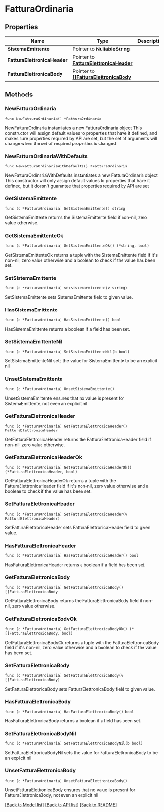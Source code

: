 # FatturaOrdinaria

## Properties

Name | Type | Description | Notes
------------ | ------------- | ------------- | -------------
**SistemaEmittente** | Pointer to **NullableString** |  | [optional] 
**FatturaElettronicaHeader** | Pointer to [**FatturaElettronicaHeader**](FatturaElettronicaHeader.md) |  | [optional] 
**FatturaElettronicaBody** | Pointer to [**[]FatturaElettronicaBody**](FatturaElettronicaBody.md) |  | [optional] 

## Methods

### NewFatturaOrdinaria

`func NewFatturaOrdinaria() *FatturaOrdinaria`

NewFatturaOrdinaria instantiates a new FatturaOrdinaria object
This constructor will assign default values to properties that have it defined,
and makes sure properties required by API are set, but the set of arguments
will change when the set of required properties is changed

### NewFatturaOrdinariaWithDefaults

`func NewFatturaOrdinariaWithDefaults() *FatturaOrdinaria`

NewFatturaOrdinariaWithDefaults instantiates a new FatturaOrdinaria object
This constructor will only assign default values to properties that have it defined,
but it doesn't guarantee that properties required by API are set

### GetSistemaEmittente

`func (o *FatturaOrdinaria) GetSistemaEmittente() string`

GetSistemaEmittente returns the SistemaEmittente field if non-nil, zero value otherwise.

### GetSistemaEmittenteOk

`func (o *FatturaOrdinaria) GetSistemaEmittenteOk() (*string, bool)`

GetSistemaEmittenteOk returns a tuple with the SistemaEmittente field if it's non-nil, zero value otherwise
and a boolean to check if the value has been set.

### SetSistemaEmittente

`func (o *FatturaOrdinaria) SetSistemaEmittente(v string)`

SetSistemaEmittente sets SistemaEmittente field to given value.

### HasSistemaEmittente

`func (o *FatturaOrdinaria) HasSistemaEmittente() bool`

HasSistemaEmittente returns a boolean if a field has been set.

### SetSistemaEmittenteNil

`func (o *FatturaOrdinaria) SetSistemaEmittenteNil(b bool)`

 SetSistemaEmittenteNil sets the value for SistemaEmittente to be an explicit nil

### UnsetSistemaEmittente
`func (o *FatturaOrdinaria) UnsetSistemaEmittente()`

UnsetSistemaEmittente ensures that no value is present for SistemaEmittente, not even an explicit nil
### GetFatturaElettronicaHeader

`func (o *FatturaOrdinaria) GetFatturaElettronicaHeader() FatturaElettronicaHeader`

GetFatturaElettronicaHeader returns the FatturaElettronicaHeader field if non-nil, zero value otherwise.

### GetFatturaElettronicaHeaderOk

`func (o *FatturaOrdinaria) GetFatturaElettronicaHeaderOk() (*FatturaElettronicaHeader, bool)`

GetFatturaElettronicaHeaderOk returns a tuple with the FatturaElettronicaHeader field if it's non-nil, zero value otherwise
and a boolean to check if the value has been set.

### SetFatturaElettronicaHeader

`func (o *FatturaOrdinaria) SetFatturaElettronicaHeader(v FatturaElettronicaHeader)`

SetFatturaElettronicaHeader sets FatturaElettronicaHeader field to given value.

### HasFatturaElettronicaHeader

`func (o *FatturaOrdinaria) HasFatturaElettronicaHeader() bool`

HasFatturaElettronicaHeader returns a boolean if a field has been set.

### GetFatturaElettronicaBody

`func (o *FatturaOrdinaria) GetFatturaElettronicaBody() []FatturaElettronicaBody`

GetFatturaElettronicaBody returns the FatturaElettronicaBody field if non-nil, zero value otherwise.

### GetFatturaElettronicaBodyOk

`func (o *FatturaOrdinaria) GetFatturaElettronicaBodyOk() (*[]FatturaElettronicaBody, bool)`

GetFatturaElettronicaBodyOk returns a tuple with the FatturaElettronicaBody field if it's non-nil, zero value otherwise
and a boolean to check if the value has been set.

### SetFatturaElettronicaBody

`func (o *FatturaOrdinaria) SetFatturaElettronicaBody(v []FatturaElettronicaBody)`

SetFatturaElettronicaBody sets FatturaElettronicaBody field to given value.

### HasFatturaElettronicaBody

`func (o *FatturaOrdinaria) HasFatturaElettronicaBody() bool`

HasFatturaElettronicaBody returns a boolean if a field has been set.

### SetFatturaElettronicaBodyNil

`func (o *FatturaOrdinaria) SetFatturaElettronicaBodyNil(b bool)`

 SetFatturaElettronicaBodyNil sets the value for FatturaElettronicaBody to be an explicit nil

### UnsetFatturaElettronicaBody
`func (o *FatturaOrdinaria) UnsetFatturaElettronicaBody()`

UnsetFatturaElettronicaBody ensures that no value is present for FatturaElettronicaBody, not even an explicit nil

[[Back to Model list]](../README.md#documentation-for-models) [[Back to API list]](../README.md#documentation-for-api-endpoints) [[Back to README]](../README.md)



